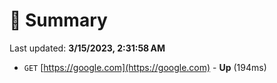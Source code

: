 # 📖 Summary
Last updated: **3/15/2023, 2:31:58 AM**

- `GET` [https://google.com](https://google.com) - **Up** (194ms)
